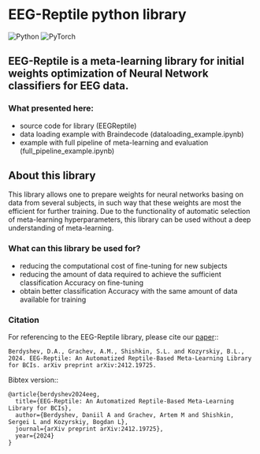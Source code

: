 # EEG-Reptile python library
![Python](https://img.shields.io/badge/python-3670A0?style=for-the-badge&logo=python&logoColor=ffdd54)
![PyTorch](https://img.shields.io/badge/PyTorch-%23EE4C2C.svg?style=for-the-badge&logo=PyTorch&logoColor=white)
## EEG-Reptile is a meta-learning library for initial weights optimization of Neural Network classifiers for EEG data.
### What presented here:

- source code for library (EEGReptile)
- data loading example with Braindecode (dataloading_example.ipynb)
- example with full pipeline of meta-learning and evaluation (full_pipeline_example.ipynb)

## About this library

This library allows one to prepare weights for neural networks basing on data from several subjects,
in such way that these weights are most the efficient for further training.
Due to the functionality of automatic selection of meta-learning hyperparameters,
this library can be used without a deep understanding of meta-learning.

### What can this library be used for?


- reducing the computational cost of fine-tuning for new subjects
- reducing the amount of data required to achieve the sufficient classification Accuracy on fine-tuning
- obtain better classification Accuracy with the same amount of data available for training

### Citation
For referencing to the EEG-Reptile library, please cite our [paper](https://arxiv.org/abs/2403.11772)::

    Berdyshev, D.A., Grachev, A.M., Shishkin, S.L. and Kozyrskiy, B.L., 2024. EEG-Reptile: An Automatized Reptile-Based Meta-Learning Library for BCIs. arXiv preprint arXiv:2412.19725.
Bibtex version::

    @article{berdyshev2024eeg,
      title={EEG-Reptile: An Automatized Reptile-Based Meta-Learning Library for BCIs},
      author={Berdyshev, Daniil A and Grachev, Artem M and Shishkin, Sergei L and Kozyrskiy, Bogdan L},
      journal={arXiv preprint arXiv:2412.19725},
      year={2024}
    }
